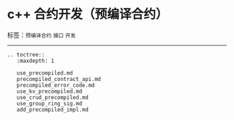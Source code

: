 # c++ 合约开发（预编译合约）

标签：``预编译合约`` ``接口`` ``开发``

----------

```eval_rst
.. toctree::
   :maxdepth: 1

   use_precompiled.md
   precompiled_contract_api.md
   precompiled_error_code.md
   use_kv_precompiled.md
   use_crud_precompiled.md
   use_group_ring_sig.md
   add_precompiled_impl.md
```
